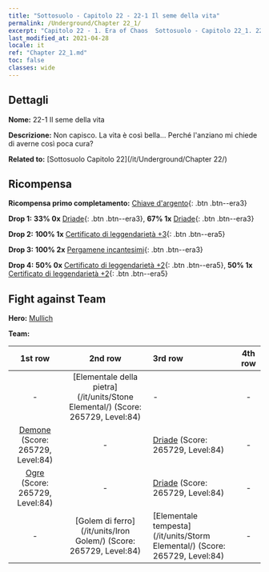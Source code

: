 ```yaml
---
title: "Sottosuolo - Capitolo 22 - 22-1 Il seme della vita"
permalink: /Underground/Chapter 22_1/
excerpt: "Capitolo 22 - 1. Era of Chaos  Sottosuolo - Capitolo 22_1. 22-1 Il seme della vita"
last_modified_at: 2021-04-28
locale: it
ref: "Chapter 22_1.md"
toc: false
classes: wide
---
```


## Dettagli

 **Nome:** 22-1 Il seme della vita

 **Descrizione:** Non capisco. La vita è così bella... Perché l'anziano mi chiede di averne così poca cura?

 **Related to:** [Sottosuolo Capitolo 22](/it/Underground/Chapter 22/)

## Ricompensa

 **Ricompensa primo completamento:** [Chiave d'argento](/ItemsIT/con_693/){: .btn .btn--era3}

 **Drop 1:** **33% 0x** [Driade](/ItemsIT/unt_262/){: .btn .btn--era3}, **67% 1x** [Driade](/ItemsIT/unt_262/){: .btn .btn--era3}

 **Drop 2:** **100% 1x** [Certificato di leggendarietà +3](/ItemsIT/mat_88/){: .btn .btn--era5}

 **Drop 3:** **100% 2x** [Pergamene incantesimi](/ItemsIT/con_694/){: .btn .btn--era3}

 **Drop 4:** **50% 0x** [Certificato di leggendarietà +2](/ItemsIT/mat_81/){: .btn .btn--era5}, **50% 1x** [Certificato di leggendarietà +2](/ItemsIT/mat_81/){: .btn .btn--era5}


## Fight against Team
 **Hero:** [Mullich](/it/heroes/Mullich/)

 **Team:**


  | 1st row | 2nd row | 3rd row | 4th row |
  |:----:|:----:|:----|:----:|
  | - | [Elementale della pietra](/it/units/Stone Elemental/) (Score: 265729, Level:84)  | - | - |
  | [Demone](/it/units/Demon/) (Score: 265729, Level:84)  | - | [Driade](/it/units/Sprite/) (Score: 265729, Level:84)  | - |
  | [Ogre](/it/units/Ogre/) (Score: 265729, Level:84)  | - | [Driade](/it/units/Sprite/) (Score: 265729, Level:84)  | - |
  | - | [Golem di ferro](/it/units/Iron Golem/) (Score: 265729, Level:84)  | [Elementale tempesta](/it/units/Storm Elemental/) (Score: 265729, Level:84)  | - |


